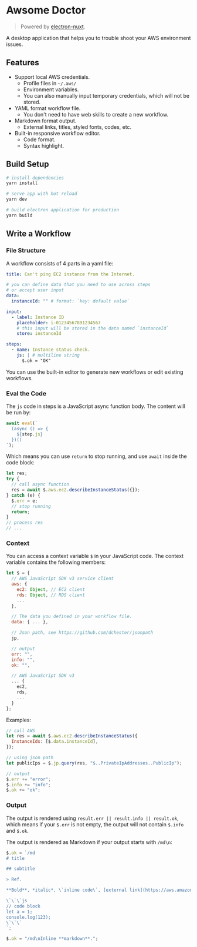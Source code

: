 # Awsome Doctor

> Powered by [electron-nuxt](https://github.com/michalzaq12/electron-nuxt).

A desktop application that helps you to trouble shoot your AWS environment issues.

## Features

- Support local AWS credentials.
  - Profile files in `~/.aws/`
  - Environment variables.
  - You can also manually input temporary credentials, which will not be stored.
- YAML format workflow file.
  - You don't need to have web skills to create a new workflow.
- Markdown format output.
  - External links, titles, styled fonts, codes, etc.
- Built-in responsive workflow editor.
  - Code format.
  - Syntax highlight.

## Build Setup

```bash
# install dependencies
yarn install

# serve app with hot reload
yarn dev

# build electron application for production
yarn build
```

## Write a Workflow

### File Structure

A workflow consists of 4 parts in a yaml file:

```yaml
title: Can't ping EC2 instance from the Internet.

# you can define data that you need to use across steps
# or accept user input
data:
  instanceId: "" # format: `key: default value`

input:
  - label: Instance ID
    placeholder: i-01234567891234567
    # this input will be stored in the data named `instanceId`
    store: instanceId

steps:
  - name: Instance status check.
    js: | # multiline string
      $.ok = "OK"
```

You can use the built-in editor to generate new workflows or edit existing workflows.

### Eval the Code

The `js` code in steps is a JavaScript async function body. The content will be run by:

```js
await eval(`
  (async () => {
    ${step.js}
  })()
`);
```

Which means you can use `return` to stop running, and use `await` inside the code block:

```js
let res;
try {
  // call async function
  res = await $.aws.ec2.describeInstanceStatus({});
} catch (e) {
  $.err = e;
  // stop running
  return;
}
// process res
// ...
```

### Context

You can access a context variable `$` in your JavaScript code. The context variable contains the following members:

```js
let $ = {
  // AWS JavaScript SDK v3 service client
  aws: {
    ec2: Object, // EC2 client
    rds: Object, // RDS client
    ...
  },

  // The data you defined in your workflow file.
  data: { ... },

  // Json path, see https://github.com/dchester/jsonpath
  jp,

  // output
  err: "",
  info: "",
  ok: "",

  // AWS JavaScript SDK v3
  ... {
    ec2,
    rds,
    ...
  }
};
```

Examples:

```js
// call AWS
let res = await $.aws.ec2.describeInstanceStatus({
  InstanceIds: [$.data.instanceId],
});

// using json path
let publicIps = $.jp.query(res, "$..PrivateIpAddresses..PublicIp");

// output
$.err += "error";
$.info += "info";
$.ok += "ok";
```

### Output

The output is rendered using `result.err || result.info || result.ok`, which means if your `$.err` is not empty, the output will not contain `$.info` and `$.ok`.

The output is rendered as Markdown if your output starts with `/md\n`:

```js
$.ok = `/md
# title

## subtitle

> Ref.

**Bold**, *italic*, \`inline code\`, [external link](https://aws.amazon.com).

\`\`\`js
// code block
let a = 1;
console.log(123);
\`\`\`
`;

$.ok = "/md\nInline **markdown**.";
```
